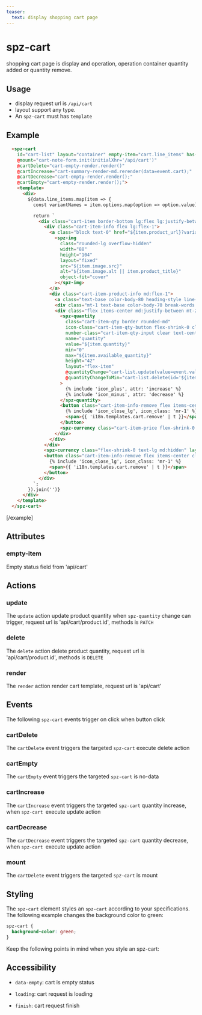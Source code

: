 ```yaml
---
teaser:
  text: display shopping cart page
---
```


# spz-cart

 shopping cart page is display and operation, operation container quantity added or quantity remove.

## Usage

-  display request url is `/api/cart`
-   layout support any type.
-   An `spz-cart` must has `template`
## Example

```html
  <spz-cart
    id="cart-list" layout="container" empty-item="cart.line_items" has-loading
    @mount="cart-note-form.init(initialXhr='/api/cart')"
    @cartDelete="cart-empty-render.render()"
    @cartIncrease="cart-summary-render-md.rerender(data=event.cart);"
    @cartDecrease="cart-empty-render.render();"
    @cartEmpty="cart-empty-render.render();">
    <template>
      <div>
        ${data.line_items.map(item => {
          const variantNames = item.options.map(option => option.value).join(' / ');

          return `
            <div class="cart-item border-bottom lg:flex lg:justify-between" id="${item.id}">
              <div class="cart-item-info flex lg:flex-1">
                <a class="block text-0" href="${item.product_url}?variant=${item.variant_id}">
                  <spz-img
                    class="rounded-lg overflow-hidden"
                    width="88"
                    height="104"
                    layout="fixed"
                    src="${item.image.src}"
                    alt="${item.image.alt || item.product_title}"
                    object-fit="cover"
                  ></spz-img>
                </a>
                <div class="cart-item-product-info md:flex-1">
                  <a class="text-base color-body-80 heading-style line-clamp-2" href="${item.product_url}?variant=${item.variant_id}">${item.product_title}</a>
                  <div class="mt-1 text-base color-body-70 break-words lg:mt-2">${variantNames}</div>
                  <div class="flex items-center md:justify-between mt-2 lg:mt-4">
                    <spz-quantity
                      class="cart-item-qty border rounded-md"
                      icon-class="cart-item-qty-button flex-shrink-0 clear rounded"
                      number-class="cart-item-qty-input clear text-center text-lg"
                      name="quantity"
                      value="${item.quantity}"
                      min="0"
                      max="${item.available_quantity}"
                      height="42"
                      layout="flex-item"
                      @quantityChange="cart-list.update(value=event.value, id='${item.id}', variantId='${item.variant_id}', productId='${item.product_id}');"
                      @quantityChangeToMin="cart-list.delete(id='${item.id}', variantId='${item.variant_id}', productId='${item.product_id}');"
                    >
                      {% include 'icon_plus', attr: 'increase' %}
                      {% include 'icon_minus', attr: 'decrease' %}
                    </spz-quantity>
                    <button class="cart-item-info-remove flex items-center clear md:hidden" type="button" @tap="cart-list.delete(id='${item.id}', variantId='${item.variant_id}', productId='${item.product_id}');">
                      {% include 'icon_close_lg', icon_class: 'mr-1' %}
                      <span>{{ 'i18n.templates.cart.remove' | t }}</span>
                    </button>
                    <spz-currency class="cart-item-price flex-shrink-0 text-lg text-right lg:hidden" layout="container" value="${item.price}"></spz-currency>
                  </div>
                </div>
              </div>
              <spz-currency class="flex-shrink-0 text-lg md:hidden" layout="container" value="${item.price}"></spz-currency>
              <button class="cart-item-info-remove flex items-center clear mt-3 lg:hidden" type="button" @tap="cart-list.delete(id='${item.id}', variantId='${item.variant_id}', productId='${item.product_id}');">
                {% include 'icon_close_lg', icon_class: 'mr-1' %}
                <span>{{ 'i18n.templates.cart.remove' | t }}</span>
              </button>
            </div>
          `;
        }).join('')}
      </div>
    </template>
  </spz-cart>
```

[/example]

## Attributes

### empty-item
 Empty status field from 'api/cart'
## Actions

### update

The `update` action update product quantity when `spz-quantity` change can trigger, request url is 'api/cart/product.id', methods is `PATCH`

### delete

The `delete` action delete product quantity, request url is 'api/cart/product.id', methods is `DELETE`

### render

The `render` action render cart template, request url is 'api/cart'


## Events

The following `spz-cart` events trigger on click when button click

### cartDelete

The `cartDelete` event triggers the targeted `spz-cart` execute delete action

### cartEmpty

The `cartEmpty` event triggers the targeted `spz-cart` is no-data

### cartIncrease

The `cartIncrease` event triggers the targeted `spz-cart` quantity increase, when `spz-cart `execute update action

### cartDecrease

The `cartDecrease` event triggers the targeted `spz-cart` quantity decrease, when `spz-cart `execute update action

### mount

The `cartDelete` event triggers the targeted `spz-cart` is mount


## Styling

The `spz-cart` element styles an `spz-cart` according to your
specifications. The following example changes the background color to green:

```css
spz-cart {
  background-color: green;
}
```

Keep the following points in mind when you style an spz-cart:

## Accessibility

-   `data-empty`: cart is empty status

-   `loading`: cart request is loading

-   `finish`: cart request finish

